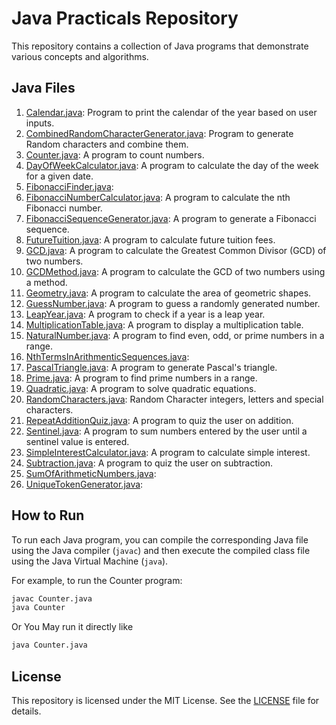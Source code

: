 # Java Practicals Repository

This repository contains a collection of Java programs that demonstrate various concepts and algorithms.

## Java Files

1. [Calendar.java](Calendar.java): Program to print the calendar of the year based on user inputs.
2. [CombinedRandomCharacterGenerator.java](CombinedRandomCharacterGenerator.java): Program to generate Random characters and combine them.
3. [Counter.java](Counter.java): A program to count numbers.
4. [DayOfWeekCalculator.java](DayOfWeekCalculator.java): A program to calculate the day of the week for a given date.
5. [FibonacciFinder.java](FibonacciFinder.java):
6. [FibonacciNumberCalculator.java](FibonacciNumberCalculator.java): A program to calculate the nth Fibonacci number.
7. [FibonacciSequenceGenerator.java](FibonacciSequenceGenerator.java): A program to generate a Fibonacci sequence.
8. [FutureTuition.java](FutureTuition.java): A program to calculate future tuition fees.
9. [GCD.java](GCD.java): A program to calculate the Greatest Common Divisor (GCD) of two numbers.
10. [GCDMethod.java](GCDMethod.java): A program to calculate the GCD of two numbers using a method.
11. [Geometry.java](Geometry.java): A program to calculate the area of geometric shapes.
12. [GuessNumber.java](GuessNumber.java): A program to guess a randomly generated number.
13. [LeapYear.java](LeapYear.java): A program to check if a year is a leap year.
14. [MultiplicationTable.java](MultiplicationTable.java): A program to display a multiplication table.
15. [NaturalNumber.java](NaturalNumber.java): A program to find even, odd, or prime numbers in a range.
16. [NthTermsInArithmenticSequences.java](NthTermsInArithmenticSequences.java):
17. [PascalTriangle.java](PascalTriangle.java): A program to generate Pascal's triangle.
18. [Prime.java](Prime.java): A program to find prime numbers in a range.
19. [Quadratic.java](Quadratic.java): A program to solve quadratic equations.
20. [RandomCharacters.java](RandomCharacters.java): Random Character integers, letters and special characters.
21. [RepeatAdditionQuiz.java](RepeatAdditionQuiz.java): A program to quiz the user on addition.
22. [Sentinel.java](Sentinel.java): A program to sum numbers entered by the user until a sentinel value is entered.
23. [SimpleInterestCalculator.java](SimpleInterestCalculator.java): A program to calculate simple interest.
24. [Subtraction.java](Subtraction.java): A program to quiz the user on subtraction.
25. [SumOfArithmeticNumbers.java](SumOfArithmeticNumbers.java):
26. [UniqueTokenGenerator.java](UniqueTokenGenerator.java):

## How to Run

To run each Java program, you can compile the corresponding Java file using the Java compiler (`javac`) and then execute the compiled class file using the Java Virtual Machine (`java`).

For example, to run the Counter program:

```bash
javac Counter.java
java Counter
```

Or You May run it directly like

```bash
java Counter.java
```

## License

This repository is licensed under the MIT License. See the [LICENSE](../../../LICENSE) file for details.
